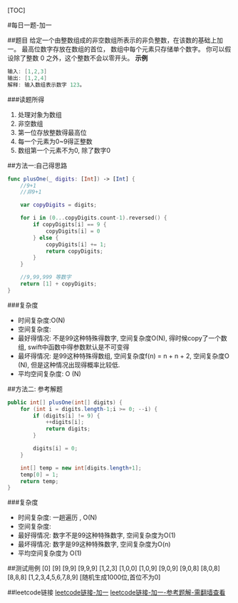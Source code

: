 [TOC]

#每日一题-加一

##题目
给定一个由整数组成的非空数组所表示的非负整数，在该数的基础上加一。
最高位数字存放在数组的首位， 数组中每个元素只存储单个数字。
你可以假设除了整数 0 之外，这个整数不会以零开头。
**示例**
```java
输入: [1,2,3]
输出: [1,2,4]
解释: 输入数组表示数字 123。
```
###读题所得
1. 处理对象为数组
2. 非空数组
3. 第一位存放整数得最高位
3. 每一个元素为0~9得正整数
4. 数组第一个元素不为0, 除了数字0

##方法一:自己得思路
```swift
func plusOne(_ digits: [Int]) -> [Int] {
    //9+1
    //非9+1

    var copyDigits = digits;

    for i in (0...copyDigits.count-1).reversed() {
        if copyDigits[i] == 9 {
            copyDigits[i] = 0
        } else {
            copyDigits[i] += 1;
            return copyDigits;
        }
    }

    //9,99,999 等数字
    return [1] + copyDigits;
}
```

###复杂度
* 时间复杂度:O(N)
* 空间复杂度: 
 * 最好得情况: 不是99这种特殊得数字, 空间复杂度O(N), 得时候copy了一个数组, swift中函数中得参数默认是不可变得
 * 最坏得情况: 是99这种特殊得数组, 空间复杂度f(n) = n + n + 2, 空间复杂度O (N), 但是这种情况出现得概率比较低.
 * 平均空间复杂度: O (N)

##方法二: 参考解题
```java
public int[] plusOne(int[] digits) {
    for (int i = digits.length-1;i >= 0; --i) {
        if (digits[i] != 9) {
            ++digits[i];
            return digits;
        }

        digits[i] = 0;
    }

    int[] temp = new int[digits.length+1];
    temp[0] = 1;
    return temp;
}
```

###复杂度
* 时间复杂度: 一趟遍历 , O(N)
* 空间复杂度: 
 * 最好得情况: 数字不是99这种特殊数字, 空间复杂度为O(1)
 * 最坏得情况: 数字是99这种特殊数字, 空间复杂度为O(n)
 * 平均空间复杂度为 O(1)

##测试用例
[0]
[9]
[9,9]
[9,9,9]
[1,2,3]
[1,0,0]
[1,0,9]
[9,0,9]
[9,0,8]
[8,0,8]
[8,8,8]
[1,2,3,4,5,6,7,8,9]
[随机生成1000位,首位不为0]

##leetcode链接
[leetcode链接-加一](https://leetcode-cn.com/problems/plus-one/)
[leetcode链接-加一-参考题解-需翻墙查看](https://leetcode.com/problems/plus-one/discuss/24082/My-Simple-Java-Solution)